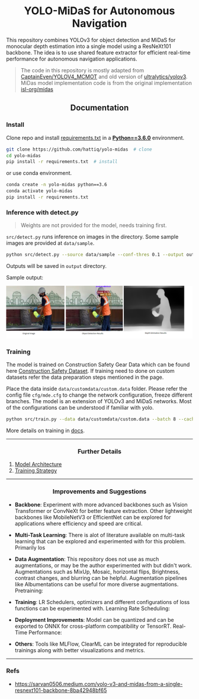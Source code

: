 # <div align="center">YOLO-MiDaS for Autonomous Navigation</div>

This repository combines YOLOv3 for object detection and MiDaS for monocular depth estimation into a single model using a ResNeXt101 backbone. The idea is to use shared feature extractor for efficient real-time performance for autonomous navigation applications.

> The code in this repository is mostly adapted from [CaptainEven/YOLOV4_MCMOT](https://github.com/CaptainEven/YOLOV4_MCMOT) and old version of [ultralytics/yolov3](https://github.com/ultralytics/yolov3). MiDas model implementation code is from the original implementation [isl-org/midas](https://github.com/isl-org/MiDaS)

## <div align="center">Documentation</div>

### Install

Clone repo and install [requirements.txt](https://github.com/hattiq/yolo-midas/blob/master/requirements.txt) in a [**Python==3.6.0**](https://www.python.org/) environment.

```bash
git clone https://github.com/hattiq/yolo-midas  # clone
cd yolo-midas
pip install -r requirements.txt  # install
```

or use conda environment.

```bash
conda create -n yolo-midas python==3.6
conda activate yolo-midas
pip install -r requirements.txt
```

### Inference with detect.py

> Weights are not provided for the model, needs training first.

`src/detect.py` runs inference on images in the directory. Some sample images are provided at `data/sample`.

```bash
python src/detect.py --source data/sample --conf-thres 0.1 --output output --weights weights/best.pt
```

Outputs will be saved in `output` directory.

Sample output:

![result](docs/assets/results.png)


### Training

The model is trained on Construction Safety Gear Data which can be found here [Construction Safety Dataset](https://github.com/sarvan0506/EVA5-Vision-Squad/tree/Saravana/14_Construction_Safety_Dataset). If training need to done on custom datasets refer the data preparation steps mentioned in the page.

Place the data inside `data/customdata/custom.data` folder.
Please refer the config file `cfg/mde.cfg` to change the network configuration, freeze different branches. The model is an extension of YOLOv3 and MiDaS networks. Most of the configurations can be understood if familiar with yolo.

```bash
python src/train.py --data data/customdata/custom.data --batch 8 --cache --cfg cfg/mde.conf --epochs 50 --img-size 512
```

More details on training in [docs](docs/training.md).

---
### <div align="center">Further Details</div>

1. [Model Architecture](docs/model.md)
2. [Training Strategy](docs/training.md)

---
### <div align="center">Improvements and Suggestions</div>
- **Backbone**: Experiment with more advanced backbones such as Vision Transformer or ConvNeXt for better feature extraction.
Other lightweight backbones like MobileNetV3 or EfficientNet can be explored for applications where efficiency and speed are critical.

- **Multi-Task Learning**: There is alot of literature available on multi-task learning that can be explored and experimented with for this problem. Primarily los

- **Data Augmentation**: This repository does not use as much augmentations, or may be the author experimented with but didn't work. 
Augmentations such as MixUp, Mosaic, horizontal flips, Brightness, contrast changes, and blurring can be helpful. Augmentation pipelines like Albumentations can be useful for more diverse augmentations.
Pretraining:

- **Training**: LR Schedulers, optimizers and different configurations of loss functions can be experimented with.
Learning Rate Scheduling:


- **Deployment Improvements**: Model can be quantized and can be exported to ONNX for cross-platform compatibility or TensorRT.
Real-Time Performance:

- **Others**: Tools like MLFlow, ClearML can be integrated for reproducible trainings along with better visualizations and metrics.

---

### Refs
-  https://sarvan0506.medium.com/yolo-v3-and-midas-from-a-single-resnext101-backbone-8ba42948bf65
